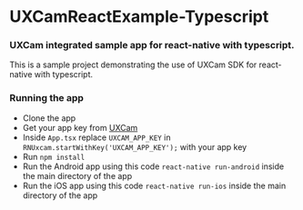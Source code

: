 # UXCamReactExample-Typescript

### UXCam integrated sample app for react-native with typescript.

This is a sample project demonstrating the use of UXCam SDK for react-native with typescript.

### Running the app
* Clone the app
* Get your app key from [UXCam](https://uxcam.com/)
* Inside `App.tsx` replace `UXCAM_APP_KEY` in `RNUxcam.startWithKey('UXCAM_APP_KEY');` with your app key
* Run `npm install`
* Run the Android app using this code `react-native run-android` inside the main directory of the app
* Run the iOS app using this code `react-native run-ios` inside the main directory of the app
